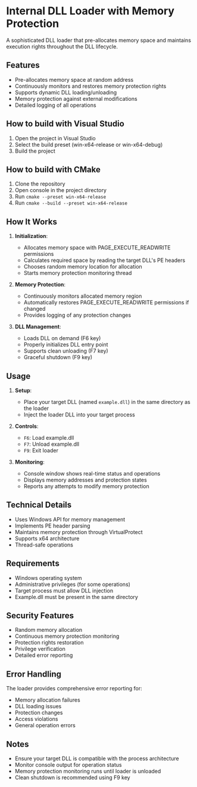 # Internal DLL Loader with Memory Protection

A sophisticated DLL loader that pre-allocates memory space and maintains execution rights throughout the DLL lifecycle.

## Features

- Pre-allocates memory space at random address
- Continuously monitors and restores memory protection rights
- Supports dynamic DLL loading/unloading
- Memory protection against external modifications
- Detailed logging of all operations

## How to build with Visual Studio

1. Open the project in Visual Studio
2. Select the build preset (win-x64-release or win-x64-debug)
3. Build the project

## How to build with CMake

1. Clone the repository
2. Open console in the project directory
3. Run `cmake --preset win-x64-release`
4. Run `cmake --build --preset win-x64-release`

## How It Works

1. **Initialization**:
   - Allocates memory space with PAGE_EXECUTE_READWRITE permissions
   - Calculates required space by reading the target DLL's PE headers
   - Chooses random memory location for allocation
   - Starts memory protection monitoring thread

2. **Memory Protection**:
   - Continuously monitors allocated memory region
   - Automatically restores PAGE_EXECUTE_READWRITE permissions if changed
   - Provides logging of any protection changes

3. **DLL Management**:
   - Loads DLL on demand (F6 key)
   - Properly initializes DLL entry point
   - Supports clean unloading (F7 key)
   - Graceful shutdown (F9 key)

## Usage

1. **Setup**:
   - Place your target DLL (named `example.dll`) in the same directory as the loader
   - Inject the loader DLL into your target process

2. **Controls**:
   - `F6`: Load example.dll
   - `F7`: Unload example.dll
   - `F9`: Exit loader

3. **Monitoring**:
   - Console window shows real-time status and operations
   - Displays memory addresses and protection states
   - Reports any attempts to modify memory protection

## Technical Details

- Uses Windows API for memory management
- Implements PE header parsing
- Maintains memory protection through VirtualProtect
- Supports x64 architecture
- Thread-safe operations

## Requirements

- Windows operating system
- Administrative privileges (for some operations)
- Target process must allow DLL injection
- Example.dll must be present in the same directory

## Security Features

- Random memory allocation
- Continuous memory protection monitoring
- Protection rights restoration
- Privilege verification
- Detailed error reporting

## Error Handling

The loader provides comprehensive error reporting for:

- Memory allocation failures
- DLL loading issues
- Protection changes
- Access violations
- General operation errors

## Notes

- Ensure your target DLL is compatible with the process architecture
- Monitor console output for operation status
- Memory protection monitoring runs until loader is unloaded
- Clean shutdown is recommended using F9 key